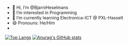- 👋 Hi, I’m @BjarniHeselmans
- 👀 I’m interested in Programming
- 🌱 I’m currently learning Electronica-ICT @ PXL-Hasselt
- 😄 Pronouns: He/Him
- 
[![Top Langs](https://github-readme-stats.vercel.app/api/top-langs/?username=BjarniHeselmans&show_icons=true&theme=dark#gh-dark-mode-only)](https://github.com/BjarniHeselmans/github-readme-stats)
[![Anurag's GitHub stats](https://github-readme-stats.vercel.app/api?username=BjarniHeselmans&show_icons=true&theme=dark#gh-dark-mode-only)](https://github.com/BjarniHeselmans/github-readme-stats)
